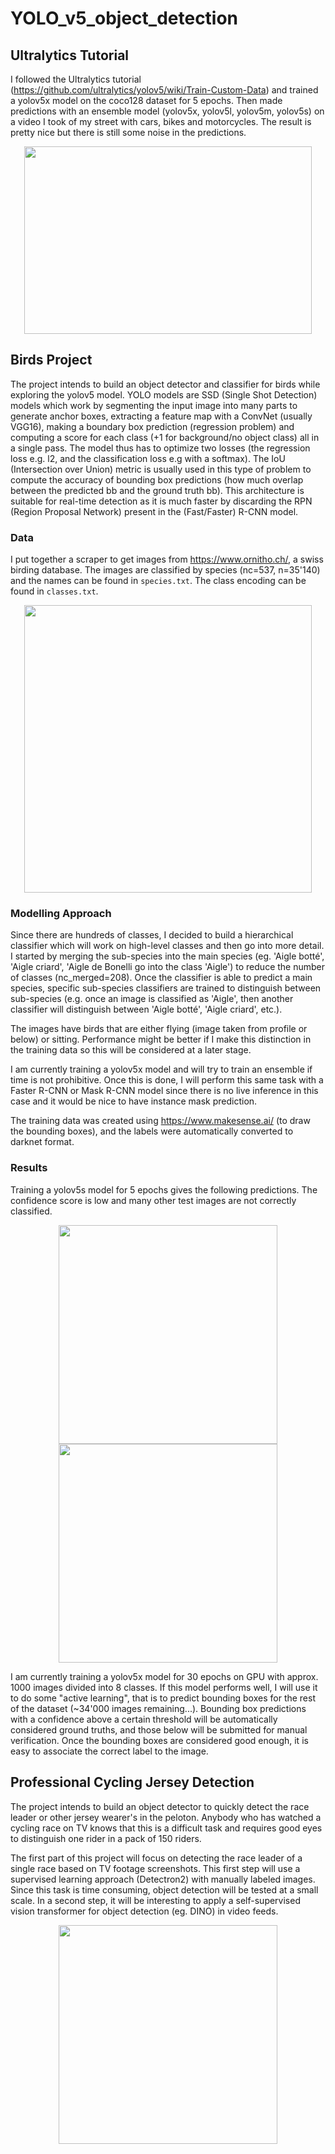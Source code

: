 # YOLO_v5_object_detection

## Ultralytics Tutorial

I followed the Ultralytics tutorial (https://github.com/ultralytics/yolov5/wiki/Train-Custom-Data) and trained a yolov5x model on the coco128 dataset for 5 epochs. Then made predictions with an ensemble model (yolov5x, yolov5l, yolov5m, yolov5s) on a video I took of my street with cars, bikes and motorcycles. The result is pretty nice but there is still some noise in the predictions.

<p align="center">
  <img width="460" height="300" src="https://github.com/K-Schubert/YOLOv5_object_detection/blob/master/media/street_vid.gif">
</p>

## Birds Project

The project intends to build an object detector and classifier for birds while exploring the yolov5 model. YOLO models are SSD (Single Shot Detection) models which work by segmenting the input image into many parts to generate anchor boxes, extracting a feature map with a ConvNet (usually VGG16), making a boundary box prediction (regression problem) and computing a score for each class (+1 for background/no object class) all in a single pass. The model thus has to optimize two losses (the regression loss e.g. l2, and the classification loss e.g with a softmax). The IoU (Intersection over Union) metric is usually used in this type of problem to compute the accuracy of bounding box predictions (how much overlap between the predicted bb and the ground truth bb). This architecture is suitable for real-time detection as it is much faster by discarding the RPN (Region Proposal Network) present in the (Fast/Faster) R-CNN model.

### Data

I put together a scraper to get images from https://www.ornitho.ch/, a swiss birding database. The images are classified by species (nc=537, n=35'140) and the names can be found in ```species.txt```. The class encoding can be found in ```classes.txt```.

<p align="center">
  <img width="460" height="460" src="https://github.com/K-Schubert/YOLOv5_object_detection/blob/master/media/mosaic.jpg">
</p>

### Modelling Approach

Since there are hundreds of classes, I decided to build a hierarchical classifier which will work on high-level classes and then go into more detail. I started by merging the sub-species into the main species (eg. 'Aigle botté', 'Aigle criard', 'Aigle de Bonelli go into the class 'Aigle') to reduce the number of classes (nc_merged=208). Once the classifier is able to predict a main species, specific sub-species classifiers are trained to distinguish between sub-species (e.g. once an image is classified as 'Aigle', then another classifier will distinguish between 'Aigle botté', 'Aigle criard', etc.).

The images have birds that are either flying (image taken from profile or below) or sitting. Performance might be better if I make this distinction in the training data so this will be considered at a later stage.

I am currently training a yolov5x model and will try to train an ensemble if time is not prohibitive. Once this is done, I will perform this same task with a Faster R-CNN or Mask R-CNN model since there is no live inference in this case and it would be nice to have instance mask prediction.

The training data was created using https://www.makesense.ai/ (to draw the bounding boxes), and the labels were automatically converted to darknet format.

### Results

Training a yolov5s model for 5 epochs gives the following predictions. The confidence score is low and many other test images are not correctly classified. 

<p align="center">
  <img width="350" height="350" src="https://github.com/K-Schubert/YOLOv5_object_detection/blob/master/media/yolov5s_5epochs_accenteur.jpg">
  <img width="350" height="350" src="https://github.com/K-Schubert/YOLOv5_object_detection/blob/master/media/yolov5s_5epochs_aigle.jpg">
</p>

I am currently training a yolov5x model for 30 epochs on GPU with approx. 1000 images divided into 8 classes. If this model performs well, I will use it to do some "active learning", that is to predict bounding boxes for the rest of the dataset (~34'000 images remaining...). Bounding box predictions with a confidence above a certain threshold will be automatically considered ground truths, and those below will be submitted for manual verification. Once the bounding boxes are considered good enough, it is easy to associate the correct label to the image.

## Professional Cycling Jersey Detection

The project intends to build an object detector to quickly detect the race leader or other jersey wearer's in the peloton. Anybody who has watched a cycling race on TV knows that this is a difficult task and requires good eyes to distinguish one rider in a pack of 150 riders.

The first part of this project will focus on detecting the race leader of a single race based on TV footage screenshots. This first step will use a supervised learning approach (Detectron2) with manually labeled images. Since this task is time consuming, object detection will be tested at a small scale. In a second step, it will be interesting to apply a self-supervised vision transformer for object detection (eg. DINO) in video feeds.

<p align="center">
  <img width="350" height="350" src="https://github.com/K-Schubert/YOLOv5_object_detection/blob/master/media/tour_leader.jpg">
</p>
